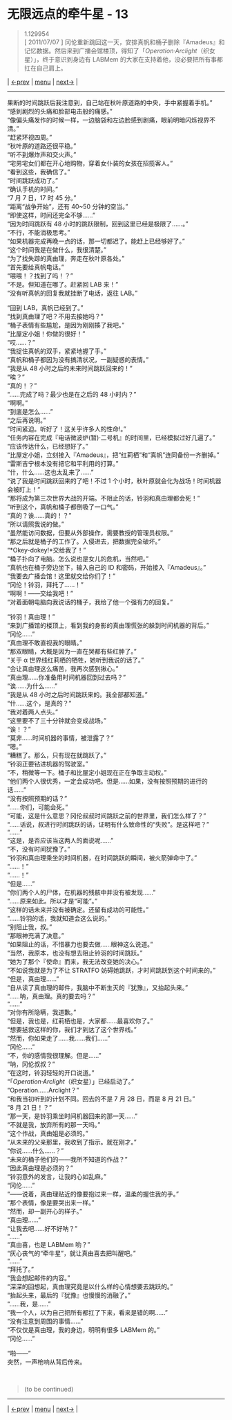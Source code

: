 # 无限远点的牵牛星 - 13
> 1.129954  
> [ 2011/07/07 ] 冈伦重新跳回这一天，安排真帆和桶子删除『Amadeus』和记忆数据。然后来到广播会馆楼顶，得知了「*Operation·Arclight*（织女星）」，终于意识到身边有 LABMem 的大家在支持着他，没必要把所有事都扛在自己肩上。  

| [←prev](./0164) | [menu](../) | [next→](./0166) |

---

果断的时间跳跃后我注意到，自己站在秋叶原道路的中央，手中紧握着手机。”  
“感到剧烈的头痛和脸部电击般的痛感。”  
“像偏头痛发作的时候一样，一边脑袋和左边脸感到剧痛，眼前明暗闪烁视界不清。”  
“赶紧环视四周。”  
“秋叶原的道路还很平稳。”  
“听不到爆炸声和交火声。”  
“宅男宅女们都在开心地购物，穿着女仆装的女孩在招揽客人。”  
“看到这些，我确信了。”  
“时间跳跃成功了。”  
“确认手机的时间。”  
“7 月 7 日，17 时 45 分。”  
“距离“战争开始”，还有 40~50 分钟的空当。”  
“即使这样，时间还完全不够……”  
“因为时间跳跃有 48 小时的跳跃限制，回到这里已经是极限了……。”  
“不行，不能消极思考。”  
“如果机器完成再晚一点的话，那一切都迟了。能赶上已经够好了。”  
“这个时间我是在做什么，我很清楚。”  
“为了找失踪的真由理，奔走在秋叶原各处。”  
“首先要给真帆电话。”  
“喂喂！？找到了吗！？”  
“不是。但知道在哪了。赶紧回 LAB 来！”  
“没有听真帆的回复我就挂断了电话，返往 LAB。”  

“回到 LAB，真帆已经到了。”  
“找到真由理了吧？不用去接她吗？”  
“桶子表情有些尴尬，是因为刚刚揍了我吧。”  
“比屋定小姐！你做的很好！”  
“哎……？”  
“我捉住真帆的双手，紧紧地握了手。”  
“真帆和桶子都因为没有搞清状况，一副疑惑的表情。”  
“我是从 48 小时之后的未来时间跳跃回来的！”  
“唉？”  
“真的！？”  
“……完成了吗？最少也是在之后的 48 小时内？”  
“啊啊。”  
“到底是怎么……”  
“之后再说明。”  
“时间紧迫。听好了！这关乎许多人的性命!。”  
“任务内容在完成『电话微波炉(暂)·二号机』的时间里，已经模拟过好几遍了。”  
“应该传达什么，已经想好了。”  
“比屋定小姐，立刻接入『Amadeus』，把“红莉栖”和“真帆”连同备份一齐删掉。”  
“雷斯吉宁根本没有把它和平利用的打算。”  
“什，什么……这也太乱来了……”  
“说了我是时间跳跃回来的了吧！不过 1 个小时，秋叶原就会化为战场！时间机器会被盯上！”  
“那将成为第三次世界大战的开端。不阻止的话，铃羽和真由理都会死！”  
“听到这个，真帆和桶子都倒吸了一口气。”  
“真的？诶……真的！？”  
“所以请照我说的做。”  
“虽然能访问数据，但要从外部操作，需要教授的管理员权限。”  
“那之后就是桶子的工作了。入侵进去，把数据完全破坏。”  
“*Okey-dokey!*交给我了！”  
“桶子扑向了电脑。怎么说也是女儿的危机，当然吧。”  
“真帆也在桶子旁边坐下，输入自己的 ID 和密码，开始接入『Amadeus』。”  
“我要去广播会馆！这里就交给你们了！”  
“冈伦！铃羽，拜托了……！”  
“啊啊！——交给我吧！”  
“对着面朝电脑向我说话的桶子，我给了他一个强有力的回复。”  

“铃羽！真由理！”  
“来到广播馆的楼顶上，看到我的身影的真由理慌张的躲到时间机器的背后。”  
“冈伦……”  
“真由理不敢直视我的眼睛。”  
“那双眼睛，大概是因为一直在哭都有些红肿了。”  
“关于 α 世界线红莉栖的牺牲，她听到我说的话了。”  
“会让真由理这么痛苦，我再次感到揪心。”  
“真由理……你准备用时间机器回到过去吗？”  
“诶……为什么……”  
“我是从 48 小时之后时间跳跃来的。我全部都知道。”  
“什……这个，是真的？”  
“我对着两人点头。”  
“这里要不了三十分钟就会变成战场。”  
“诶！？”  
“莫非……时间机器的事情，被泄露了？”  
“嗯。”  
“糟糕了。那么，只有现在就跳跃了。”  
“铃羽正要钻进机器的驾驶室。”  
“不，稍微等一下。桶子和比屋定小姐现在正在争取主动权。”  
“他们两个人很优秀，一定会成功吧。但是……如果，没有按照预期的进行的话……”  
“没有按照预期的话？”  
“……你们，可能会死。”  
“可能，这是什么意思？冈伦叔叔时间跳跃之前的世界里，我们怎么样了？”  
“……话说，叔进行时间跳跃的话，证明有什么致命性的“失败”。是这样吧？”  
“……”  
“这是，是否应该当这两人的面说呢……”  
“不，没有时间犹豫了。”  
“铃羽和真由理乘坐的时间机器，在时间跳跃的瞬间，被火箭弹命中了。”  
“……！”  
“……！”  
“但是……”  
“你们两个人的尸体，在机器的残骸中并没有被发现……”  
“……原来如此。所以才是“可能”。”  
“这样的话未来并没有被确定。还留有成功的可能性。”  
“……铃羽的话，我就知道会这么说的。”  
“别阻止我，叔。”  
“那眼神充满了决意。”  
“如果阻止的话，不惜暴力也要去做……眼神这么说道。”  
“当然，我原本，也没有想去阻止铃羽的时间跳跃。”  
“她为了那个『使命』而来，我无法改变她的决心。”  
“不如说我就是为了不让 STRATFO 妨碍她跳跃，才时间跳跃到这个时间来的。”  
“但是，真由理……”  
“自从读了真由理的邮件，我脑中不断生灭的『犹豫』，又抬起头来。”  
“……呐，真由理。真的要去吗？”  
“……”  
“对你有所隐瞒，我道歉。”  
“但是，我也是，红莉栖也是，大家都……最喜欢你了。”  
“想要拯救这样的你，我们才到达了这个世界线。”  
“然而，你如果走了……我……我们……”  
“冈伦……”  
“不，你的感情我很理解。但是……”  
“呐，冈伦叔叔？”  
“在这时，铃羽轻轻的开口说道。”  
“「*Operation·Arclight*（织女星）」已经启动了。”  
“Operation……Arclight？”  
“和我当初听到的计划不同。回去的不是 7 月 28 日，而是 8 月 21 日。”  
“8 月 21 日！？”  
“那一天，是铃羽乘坐时间机器回来的那一天……”  
“不就是我，放弃所有的那一天吗。”  
“这个作战，真由姐是必须的。”  
“从未来的父亲那里，我收到了指示。就在刚才。”  
“你说……什么……？”  
“未来的桶子他们的——我所不知道的作战？”  
“因此真由理是必须的？”  
“铃羽意外的发言，让我的心如乱麻。”  
“冈伦……”  
“——说着，真由理贴近的像要抱过来一样，温柔的握住我的手。”  
“那个表情，像是要哭出来一样。”  
“然而，却一副开心的样子。”  
“真由理……”  
“让我去吧……好不好呐？”  
“……”  
“真由喜，也是 LABMem 哟？”  
“灰心丧气的“牵牛星”，就让真由喜去把叫醒吧。”  
“……”  
“拜托了。”  
“我会想起邮件的内容。”  
“深深的回想起，真由理究竟是以什么样的心情想要去跳跃的。”  
“抬起头来，最后的『犹豫』也慢慢的消融了。”  
“……我，是……”  
“我一个人，以为自己把所有都扛了下来，看来是错的啊……”  
“没有注意到周围的事情……”  
“不仅仅是真由理，我的身边，明明有很多 LABMem 的。”  
“冈伦……”  

“啪——”  
突然，一声枪响从背后传来。  


<br/>

> (to be continued)

---

| [←prev](./0164) | [menu](../) | [next→](./0166) |
